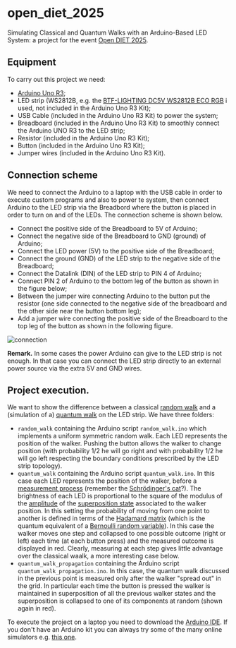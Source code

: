 # open_diet_2025
Simulating Classical and Quantum Walks with an Arduino-Based LED System: a project for the event [Open DIET 2025](https://diet.web.uniroma1.it/en/node/6883).

## Equipment
To carry out this project we need:
- [Arduino Uno R3](https://docs.arduino.cc/hardware/uno-rev3/);
- LED strip (WS2812B, e.g. the [BTF-LIGHTING DC5V WS2812B ECO RGB](https://www.amazon.it/BTF-LIGHTING-indirizzabili-individualmente-flessibile-controller/dp/B088W62171?th=1) i used, not included in the Arduino Uno R3 Kit);
- USB Cable (included in the Arduino Uno R3 Kit) to power the system;
- Breadboard (included in the Arduino Uno R3 Kit) to smoothly connect the Arduino UNO R3 to the LED strip;
- Resistor (included in the Arduino Uno R3 Kit);
- Button (included in the Arduino Uno R3 Kit);
- Jumper wires (included in the Arduino Uno R3 Kit).

## Connection scheme
We need to connect the Arduino to a laptop with the USB cable in order to execute custom programs and also to power te system, then connect Arduino to the LED strip via the Breadbord where the button is placed in order to turn on and of the LEDs. The connection scheme is shown below.
- Connect the positive side of the Breadboard to 5V of Arduino;
- Connect the negative side of the Breadboard to GND (ground) of Arduino;
- Connect the LED power (5V) to the positive side of the Breadboard;
- Connect the ground (GND) of the LED strip to the negative side of the Breadboard;
- Connect the Datalink (DIN) of the LED strip to PIN 4 of Arduino;
- Connect PIN 2 of Arduino to the bottom leg of the button as shown in the figure below;
- Between the jumper wire connecting Arduino to the button put the resistor (one side connected to the negative side of the breadboard and the other side near the button bottom leg);
- Add a jumper wire connecting the positive side of the Breadboard to the top leg of the button as shown in the following figure. 

![connection](https://github.com/user-attachments/assets/2cd61f13-c3a3-41b6-9de1-b1fee31432be)

**Remark.** In some cases the power Arduino can give to the LED strip is not enough. In that case you can connect the LED strip directly to an external power source via the extra 5V and GND wires. 

## Project execution.
We want to show the difference between a classical [random walk](https://en.wikipedia.org/wiki/Random_walk) and a (simulation of a) [quantum walk](https://en.wikipedia.org/wiki/Quantum_walk) on the LED strip. We have three folders:
- `random_walk` containing the Arduino script `random_walk.ino` which implements a uniform symmetric random walk. Each LED represents the position of the walker. Pushing the button allows the walker to change position (with probability 1/2 he will go right and with probability 1/2 he will go left respecting the boundary conditions prescribed by the LED strip topology).
- `quantum_walk` containing the Arduino script `quantum_walk.ino`. In this case each LED represents the position of the walker, before a [measurement process](https://en.wikipedia.org/wiki/Measurement_in_quantum_mechanics) (remember the [Schrödinger's cat](https://en.wikipedia.org/wiki/Schr%C3%B6dinger%27s_cat)?). The brightness of each LED is proportional to the square of the modulus of the [amplitude](https://en.wikipedia.org/wiki/Probability_amplitude) of the [superposition state](https://en.wikipedia.org/wiki/Quantum_superposition) associated to the walker position. In this setting the probability of moving from one point to another is defined in terms of the [Hadamard matrix](https://en.wikipedia.org/wiki/Hadamard_matrix) (which is the quantum equivalent of a [Bernoulli random variable](https://en.wikipedia.org/wiki/Bernoulli_distribution)). In this case the walker moves one step and collapsed to one possible outcome (right or left) each time (at each button press) and the measured outcome is displayed in red. Clearly, measuring at each step gives little advantage over the classical waalk, a more interesting case below.
- `quantum_walk_propagation` containing the Arduino script `quantum_walk_propagation.ino`. In this case, the quantum walk discussed in the previous point is measured only after the walker "spread out" in the grid. In particular each time the button is pressed the walker is maintained in superposition of all the previous walker states and the superposition is collapsed to one of its components at random (shown again in red).

To execute the project on a laptop you need to download the [Arduino IDE](https://www.arduino.cc/en/software). If you don't have an Arduino kit you can always try some of the many online simulators e.g. [this one](https://wokwi.com/).

